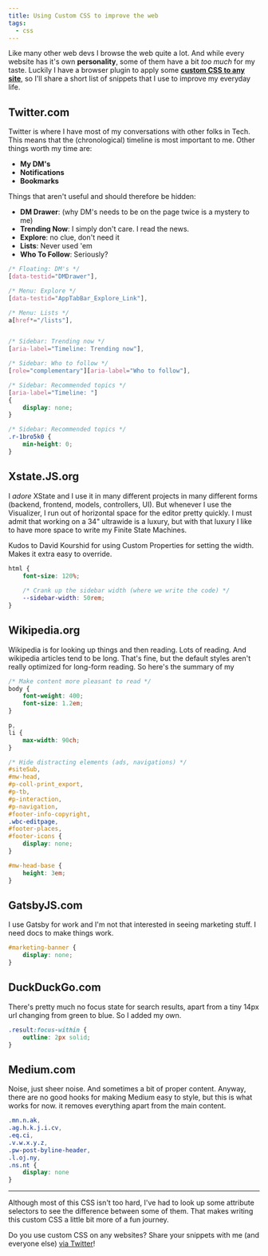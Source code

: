 ```yaml
---
title: Using Custom CSS to improve the web
tags:
  - css
---
```


Like many other web devs I browse the web quite a lot. And while every website has it's own __personality__, some of them have a bit _too much_ for my taste. Luckily I have a browser plugin to apply some [**custom CSS to any site**](https://addons.mozilla.org/en-GB/firefox/search/?q=custom%20css), so I'll share a short list of snippets that I use to improve my everyday life.

## Twitter.com

Twitter is where I have most of my conversations with other folks in Tech. This means that the (chronological) timeline is most important to me. Other things worth my time are:

- **My DM's**
- **Notifications**
- **Bookmarks**

Things that aren't useful and should therefore be hidden:

- **DM Drawer**: (why DM's needs to be on the page twice is a mystery to me)
- **Trending Now**: I simply don't care. I read the news.
- **Explore**: no clue, don't need it
- **Lists**: Never used 'em
- **Who To Follow**: Seriously?

```css
/* Floating: DM's */
[data-testid="DMDrawer"],

/* Menu: Explore */
[data-testid="AppTabBar_Explore_Link"],

/* Menu: Lists */
a[href*="/lists"],


/* Sidebar: Trending now */
[aria-label="Timeline: Trending now"],

/* Sidebar: Who to follow */
[role="complementary"][aria-label="Who to follow"],

/* Sidebar: Recommended topics */
[aria-label="Timeline: "] 
{
	display: none;
}

/* Sidebar: Recommended topics */
.r-1bro5k0 {
	min-height: 0;
}
```

## Xstate.JS.org

I *adore* XState and I use it in many different projects in many different forms (backend, frontend, models, controllers, UI). But whenever I use the Visualizer, I run out of horizontal space for the editor pretty quickly. I must admit that working on a 34" ultrawide is a luxury, but with that luxury I like to have more space to write my Finite State Machines.

Kudos to David Kourshid for using Custom Properties for setting the width. Makes it extra easy to override.

```css
html {
	font-size: 120%;
	
 	/* Crank up the sidebar width (where we write the code) */
	--sidebar-width: 50rem;
}
```

## Wikipedia.org

Wikipedia is for looking up things and then reading. Lots of reading. And wikipedia articles tend to be long. That's fine, but the default styles aren't really optimized for long-form reading. So here's the summary of my

```css
/* Make content more pleasant to read */
body {
	font-weight: 400;
	font-size: 1.2em;
}

p,
li {
	max-width: 90ch;
}

/* Hide distracting elements (ads, navigations) */
#siteSub,
#mw-head,
#p-coll-print_export,
#p-tb,
#p-interaction,
#p-navigation,
#footer-info-copyright,
.wbc-editpage,
#footer-places,
#footer-icons {
	display: none;
}

#mw-head-base {
	height: 3em;
}
```

## GatsbyJS.com

I use Gatsby for work and I'm not that interested in seeing marketing stuff. I need docs to make things work.

```css
#marketing-banner {
	display: none;
}
```

## DuckDuckGo.com

There's pretty much no focus state for search results, apart from a tiny 14px url changing from green to blue. So I added my own.

```css
.result:focus-within {
	outline: 2px solid;
}
```

## Medium.com

Noise, just sheer noise. And sometimes a bit of proper content. Anyway, there are no good hooks for making Medium easy to style, but this is what works for now. it removes everything apart from the main content.

```css
.mn.n.ak,
.ag.h.k.j.i.cv,
.eq.ci,
.v.w.x.y.z,
.pw-post-byline-header,
.l.oj.ny,
.ns.nt {
	display: none
}
```

---

Although most of this CSS isn't too hard, I've had to look up some attribute selectors to see the difference between some of them. That makes writing this custom CSS a little bit more of a fun journey.

Do you use custom CSS on any websites? Share your snippets with me (and everyone else) [via Twitter](https://twitter.com/bartveneman)!
